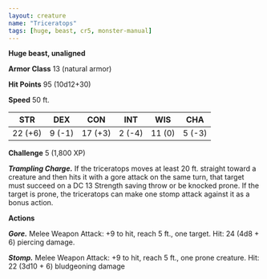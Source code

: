 ```yaml
---
layout: creature
name: "Triceratops"
tags: [huge, beast, cr5, monster-manual]
---
```


**Huge beast, unaligned**

**Armor Class** 13 (natural armor)

**Hit Points** 95 (10d12+30)

**Speed** 50 ft.

|   STR   |   DEX   |   CON   |   INT   |   WIS   |   CHA   |
|:-----:|:-----:|:-----:|:-----:|:-----:|:-----:|
| 22 (+6) | 9 (-1) | 17 (+3) | 2 (-4) | 11 (0) | 5 (-3) |

**Challenge** 5 (1,800 XP)

***Trampling Charge.*** If the triceratops moves at least 20 ft. straight toward a creature and then hits it with a gore attack on the same turn, that target must succeed on a DC 13 Strength saving throw or be knocked prone. If the target is prone, the triceratops can make one stomp attack against it as a bonus action.

**Actions**

***Gore.*** Melee Weapon Attack: +9 to hit, reach 5 ft., one target. Hit: 24 (4d8 + 6) piercing damage.

***Stomp.*** Melee Weapon Attack: +9 to hit, reach 5 ft., one prone creature. Hit: 22 (3d10 + 6) bludgeoning damage

